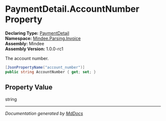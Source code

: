 ﻿<!--  
  <auto-generated>   
    The contents of this file were generated by a tool.  
    Changes to this file may be list if the file is regenerated  
  </auto-generated>   
-->

# PaymentDetail.AccountNumber Property

**Declaring Type:** [PaymentDetail](../index.md)  
**Namespace:** [Mindee.Parsing.Invoice](../../index.md)  
**Assembly:** Mindee  
**Assembly Version:** 1.0.0\-rc1

The account number.

```csharp
[JsonPropertyName("account_number")]
public string AccountNumber { get; set; }
```

## Property Value

string

___

*Documentation generated by [MdDocs](https://github.com/ap0llo/mddocs)*
